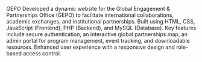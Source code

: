 GEPO
Developed a dynamic website for the Global Engagement & Partnerships Office (GEPO) to facilitate international collaborations, academic exchanges, and institutional partnerships. Built using HTML, CSS, JavaScript (Frontend), PHP (Backend), and MySQL (Database). Key features include secure authentication, an interactive global partnerships map, an admin portal for program management, event tracking, and downloadable resources. Enhanced user experience with a responsive design and role-based access control.


